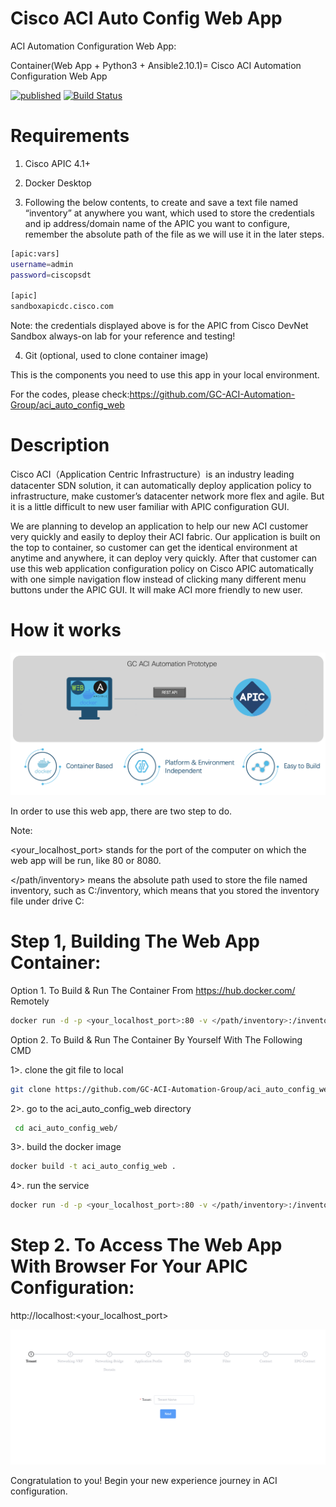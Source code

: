 Cisco ACI Auto Config Web App
===

ACI Automation Configuration Web App:

Container(Web App + Python3 + Ansible2.10.1)= Cisco ACI Automation Configuration Web App

[![published](https://static.production.devnetcloud.com/codeexchange/assets/images/devnet-published.svg)](https://developer.cisco.com/codeexchange/github/repo/GC-ACI-Automation-Group/aci_auto_config_web) [![Build Status](https://travis-ci.com/GC-ACI-Automation-Group/aci_auto_config_web.svg?branch=main)](https://travis-ci.com/GC-ACI-Automation-Group/aci_auto_config_web)

Requirements
===

1. Cisco APIC 4.1+

2. Docker Desktop

3. Following the below contents, to create and save a text file named “inventory” at anywhere you want, which used to store the credentials and ip address/domain name of the APIC you want to configure, remember the absolute path of the file as we will use it in the later steps.

```bash
[apic:vars]
username=admin
password=ciscopsdt

[apic]
sandboxapicdc.cisco.com
```
Note: the credentials displayed above is for the APIC from Cisco DevNet Sandbox always-on lab for your reference and testing!

4. Git (optional, used to clone container image)

This is the components you need to use this app in your local environment.

For the codes, please check:https://github.com/GC-ACI-Automation-Group/aci_auto_config_web


Description
===

Cisco ACI（Application Centric Infrastructure）is an industry leading datacenter SDN solution, it can automatically deploy application policy to infrastructure, make customer’s datacenter network more flex and agile. But it is a little difficult to new user familiar with APIC configuration GUI.

We are planning to develop an application to help our new ACI customer very quickly and easily to deploy their ACI fabric. Our application is built on the top to container, so customer can get the identical environment at anytime and anywhere, it can deploy very quickly. After that customer can use this web application configuration policy on Cisco APIC automatically with one simple navigation flow instead of clicking many different menu buttons under the APIC GUI. It will make ACI more friendly to new user.

How it works
===

![prototype topology](images/prototype_topology_new.png)

In order to use this web app, there are two step to do. 

Note:  

   <your_localhost_port> stands for the port of the computer on which the web app will be run, like 80 or 8080.
   
   </path/inventory> means the absolute path used to store the file named inventory, such as C:/inventory, which means that you stored the inventory file under drive C:

Step 1, Building The Web App Container:
===

 Option 1. To Build & Run The Container From https://hub.docker.com/ Remotely
 

 ```bash
 docker run -d -p <your_localhost_port>:80 -v </path/inventory>:/inventory jinyuansi/aci_auto_config_web
 ```

 Option 2. To Build & Run The Container By Yourself With The Following CMD


 1>. clone the git file to local 

 ```bash
 git clone https://github.com/GC-ACI-Automation-Group/aci_auto_config_web.git
 ```

 2>. go to the aci_auto_config_web directory

 ```bash
  cd aci_auto_config_web/
```

 3>. build the docker image

 ```bash
 docker build -t aci_auto_config_web .
 ```

 4>. run the service

 ```bash
 docker run -d -p <your_localhost_port>:80 -v </path/inventory>:/inventory aci_auto_config_web
 ```
 
Step 2. To Access The Web App With Browser For Your APIC Configuration:
===

http://localhost:<your_localhost_port>

![aci_auto_config_web](images/05_36_30.jpg)



Congratulation to you! Begin your new experience journey in ACI configuration.
